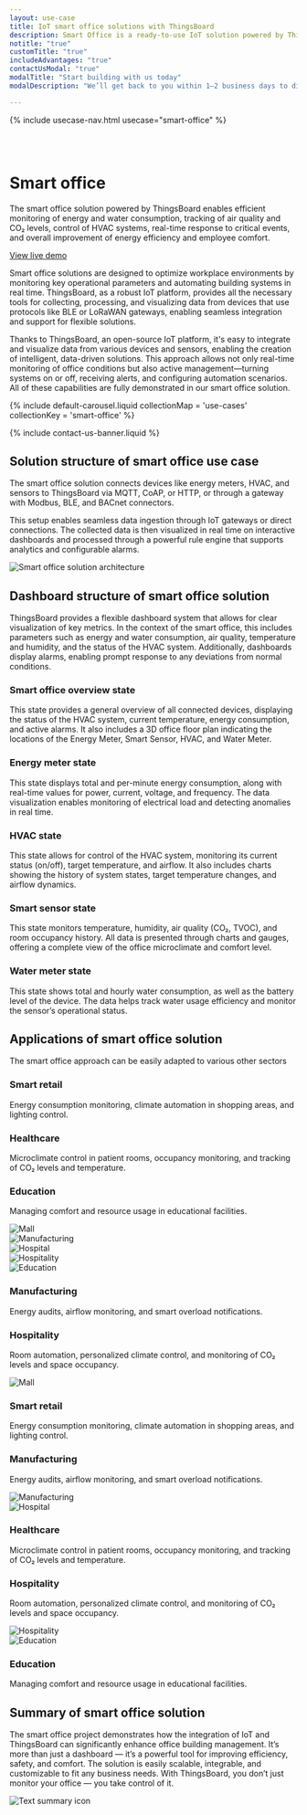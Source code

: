 ```yaml
---
layout: use-case
title: IoT smart office solutions with ThingsBoard
description: Smart Office is a ready-to-use IoT solution powered by ThingsBoard for real-time monitoring and automation of office environments. Control energy usage, climate, air quality, and devices through intuitive dashboards. Scalable, flexible, and efficient.
notitle: "true"
customTitle: "true"
includeAdvantages: "true"
contactUsModal: "true"
modalTitle: "Start building with us today"
modalDescription: "We’ll get back to you within 1–2 business days to discuss your custom project."

---
```


{% include usecase-nav.html usecase="smart-office" %}

<div id="scada-fullpage" onclick="this.style.display='none'; document.body.style.overflow='unset'"><div class="image"></div><div class="close-icon"><svg width="32" height="32" viewBox="0 0 32 32" fill="none" xmlns="http://www.w3.org/2000/svg"><path d="M25.3337 8.5465L23.4537 6.6665L16.0003 14.1198L8.54699 6.6665L6.66699 8.5465L14.1203 15.9998L6.66699 23.4532L8.54699 25.3332L16.0003 17.8798L23.4537 25.3332L25.3337 23.4532L17.8803 15.9998L25.3337 8.5465Z"></path></svg></div></div>
<h1 class="usecase-title">Smart office</h1>
<section class="smart-office-about">
    <div class="about-text">
        <div class="short">
            <div class="block">
                <p class="text">The smart office solution powered by ThingsBoard enables efficient monitoring of energy and water consumption, tracking of air quality and CO₂ levels, control of HVAC systems, real-time response to critical events, and overall improvement of energy efficiency and employee comfort.</p>
            </div>
            <div class="demo-button">
                <a id="UseCases_SmartOffice_ViewLiveDemo" target="_blank" href="https://thingsboard.cloud/dashboard/bf47dcb0-8b38-11ec-a344-c767c1ab1bb8?publicId=4978baf0-8a92-11ec-98f9-ff45c37940c6" class="button gtm_button">View live demo</a>            </div>
            </div>
        <div class="long">
            <p>Smart office solutions are designed to optimize workplace environments by monitoring key operational parameters and automating building systems in real time. ThingsBoard, as a robust IoT platform, provides all the necessary tools for collecting, processing, and visualizing data from devices that use protocols like BLE or LoRaWAN gateways, enabling seamless integration and support for flexible solutions.</p>
            <p>Thanks to ThingsBoard, an open-source IoT platform, it's easy to integrate and visualize data from various devices and sensors, enabling the creation of intelligent, data-driven solutions. This approach allows not only real-time monitoring of office conditions but also active management—turning systems on or off, receiving alerts, and configuring automation scenarios. All of these capabilities are fully demonstrated in our smart office solution.</p>
        </div>
    </div>
</section>

<section class="smart-office-carousel carousel-padding">
    {% include default-carousel.liquid collectionMap = 'use-cases' collectionKey = 'smart-office' %}
</section> 

{% include contact-us-banner.liquid %}

<section class="smart-office-solution-structure">
    <h2>Solution structure of smart office use case</h2>
    <div class="about-text">
        <div class="short">
            <div class="block">
                <p class="text">The smart office solution connects devices like energy meters, HVAC, and sensors to ThingsBoard via MQTT, CoAP, or HTTP, or through a gateway with Modbus, BLE, and BACnet connectors.</p>
            </div>
        </div>
        <div class="long">
            <p>This setup enables seamless data ingestion through IoT gateways or direct connections. The collected data is then visualized in real time on interactive dashboards and processed through a powerful rule engine that supports analytics and configurable alarms.</p>
        </div>
    </div>
    <div class="scheme">
        <img id="schemeSVG" loading="lazy" data-src="/images/usecases/smart-use-cases.svg" class="svg-animation" alt="Smart office solution architecture" title="Smart office solution architecture: IoT devices connect via gateways to the cloud for processing, visualization, and automation">
    </div>
</section>

<section class="dashboard-structure section-padding">
    <div class="section-header">
        <h2>Dashboard structure of smart office solution</h2>
        <p>
            ThingsBoard provides a flexible dashboard system that allows for clear visualization of key metrics. In the context of the smart office, this includes parameters such as energy and water consumption, air quality, temperature and humidity, and the status of the HVAC system. Additionally, dashboards display alarms, enabling prompt response to any deviations from normal conditions.
        </p>
    </div>
    <div class="dashboard-structure-block">
        <div class="menu">
            <div class="expansion-block">
                <div class="expansion-panel">
                    <div class="expansion-header">
                        <h3>Smart office overview state</h3>
                    </div>
                    <div class="expansion-content">
                        <p>This state provides a general overview of all connected devices, displaying the status of the HVAC system, current temperature, energy consumption, and active alarms. It also includes a 3D office floor plan indicating the locations of the Energy Meter, Smart Sensor, HVAC, and Water Meter.</p>
                    </div>
                </div>
            </div>
            <div class="expansion-block">
                <div class="expansion-panel">
                    <div class="expansion-header">
                        <h3>Energy meter state</h3>
                    </div>
                    <div class="expansion-content">
                        <p>This state displays total and per-minute energy consumption, along with real-time values for power, current, voltage, and frequency. The data visualization enables monitoring of electrical load and detecting anomalies in real time.</p>
                    </div>
                </div>
            </div>
            <div class="expansion-block">
                <div class="expansion-panel">
                    <div class="expansion-header">
                        <h3>HVAC state</h3>
                    </div>
                    <div class="expansion-content">
                        <p>This state allows for control of the HVAC system, monitoring its current status (on/off), target temperature, and airflow. It also includes charts showing the history of system states, target temperature changes, and airflow dynamics.</p>
                    </div>
                </div>
            </div>
            <div class="expansion-block">
                <div class="expansion-panel">
                    <div class="expansion-header">
                        <h3>Smart sensor state</h3>
                    </div>
                    <div class="expansion-content">
                        <p>This state monitors temperature, humidity, air quality (CO₂, TVOC), and room occupancy history. All data is presented through charts and gauges, offering a complete view of the office microclimate and comfort level.</p>
                    </div>
                </div>
            </div>
            <div class="expansion-block">
                <div class="expansion-panel">
                    <div class="expansion-header">
                        <h3>Water meter state</h3>
                    </div>
                    <div class="expansion-content">
                        <p>This state shows total and hourly water consumption, as well as the battery level of the device. The data helps track water usage efficiency and monitor the sensor’s operational status.</p>
                    </div>
                </div>
            </div>
        </div>
    </div>
</section>

<section class="applications applications-additional summary-margin section-padding">
    <div class="section-header">
        <h2>Applications of smart office solution</h2>
        <p>The smart office approach can be easily adapted to various other sectors</p>
    </div>
    <div class="applications-container-large">
        <div class="text-row-top">
            <div class="text-block">
                <h3>Smart retail</h3>
                <p>Energy consumption monitoring, climate automation in shopping areas, and lighting control.</p>
            </div>
            <div class="text-block">
                <h3>Healthcare</h3>
                <p>Microclimate control in patient rooms, occupancy monitoring, and tracking of CO₂ levels and temperature.</p>
            </div>
            <div class="text-block">
                <h3>Education</h3>
                <p>Managing comfort and resource usage in educational facilities.</p>
            </div>
        </div>
        <div class="images-row">
            <div class="application-image"><img src="/images/usecases/smart-energy/malls-1.svg" alt="Mall" title="Smart retail"></div>
            <div class="application-image"><img src="/images/usecases/smart-office/manufacturing-1.svg" alt="Manufacturing" title="Manufacturing"></div>
            <div class="application-image"><img src="/images/usecases/health-care/hospital-1.svg" alt="Hospital" title="Healthcare"></div>
            <div class="application-image"><img src="/images/usecases/smart-office/hospitality-1.svg" alt="Hospitality" title="Hospitality"></div>
            <div class="application-image"><img src="/images/usecases/smart-energy/education-1.svg" alt="Education" title="Education"></div>
        </div>
        <div class="text-row-bottom">
            <div class="text-block">
                <h3>Manufacturing</h3>
                <p>Energy audits, airflow monitoring, and smart overload notifications.</p>
            </div>
            <div class="text-block">
                <h3>Hospitality</h3>
                <p>Room automation, personalized climate control, and monitoring of CO₂ levels and space occupancy.</p>
            </div>
        </div>
    </div>
    <div class="applications-container-small">
        <div class="application-block">
            <div class="image"><img src="/images/usecases/smart-office/mall-2.svg" alt="Mall" title="Smart retail"></div>
            <div class="text-block">
                <h3>Smart retail</h3>
                <p>Energy consumption monitoring, climate automation in shopping areas, and lighting control.</p>
            </div>
        </div>
        <div class="application-block">
            <div class="text-block">
                <h3>Manufacturing</h3>
                <p>Energy audits, airflow monitoring, and smart overload notifications.</p>
            </div>
            <div class="image"><img src="/images/usecases/smart-office/manufacturing-2.svg" alt="Manufacturing" title="Manufacturing"></div>
        </div>
        <div class="application-block">
            <div class="image"><img src="/images/usecases/smart-office/hospital-2.svg" alt="Hospital" title="Healthcare"></div>
            <div class="text-block">
                <h3>Healthcare</h3>
                <p>Microclimate control in patient rooms, occupancy monitoring, and tracking of CO₂ levels and temperature.</p>
            </div>
        </div>
        <div class="application-block">
            <div class="text-block">
                <h3>Hospitality</h3>
                <p>Room automation, personalized climate control, and monitoring of CO₂ levels and space occupancy.</p>
            </div>
            <div class="image"><img src="/images/usecases/smart-office/hospitality-2.svg" alt="Hospitality" title="Hospitality"></div>
        </div>
        <div class="application-block">
            <div class="image"><img src="/images/usecases/smart-office/education-2.svg" alt="Education" title="Education"></div>
            <div class="text-block">
                <h3>Education</h3>
                <p>Managing comfort and resource usage in educational facilities.</p>
            </div>
        </div>
    </div>
</section>

<section class="summary">
    <div class="summary-text">
        <h2>Summary of smart office solution</h2>
        <p>The smart office project demonstrates how the integration of IoT and ThingsBoard can significantly enhance office building management. It’s more than just a dashboard — it’s a powerful tool for improving efficiency, safety, and comfort. The solution is easily scalable, integrable, and customizable to fit any business needs. With ThingsBoard, you don’t just monitor your office — you take control of it.</p>
    </div>
    <div class="summary-icon">
        <img src="/images/usecases/health-care/summary.svg" alt="Text summary icon" title="Text summary icon">  
    </div>
</section>

<script type="text/javascript">
    document.addEventListener('DOMContentLoaded', function() {
        const svgAnimations = document.querySelectorAll(".svg-animation");
        const svgObserver = new IntersectionObserver((entries, obs) => {
            entries.forEach(entry => {
                if (entry.isIntersecting) {
                    const img = entry.target;
                    img.style.visibility = 'visible';
                    img.src = img.dataset.src;
                    obs.unobserve(img);
                }
            });
        }, {threshold: 1.0});

        svgAnimations.forEach(img => svgObserver.observe(img));

        document.querySelectorAll('.card-link').forEach((link) => {
            link.classList.add('linkDefault');
        });

        const expansionBlocks = document.querySelectorAll('.expansion-block');
        const structureBlock = document.querySelector('.dashboard-structure-block');
        const smallImageBlock = createImageBlock('small');
        const largeImageBlock = createImageBlock('large');

        expansionBlocks[0].appendChild(smallImageBlock);
        structureBlock.appendChild(largeImageBlock);

        const largeImageElement = document.querySelector('.image-block-large > .image-container > .image');
        const smallImageElement = document.querySelector('.image-block-small > .image-container > .image');

        let currentExpandedIndex = 0;

        expansionBlocks[0].classList.add('expanded');

        expansionBlocks.forEach((panel, index) => {
            panel.addEventListener('click', function() {
                if (index === currentExpandedIndex) {
                    return; 
                }

                smallImageElement.innerHTML = getImage(index);
                this.appendChild(smallImageBlock);
                largeImageElement.style.height = largeImageElement.firstChild.getBoundingClientRect().height + 'px';
                largeImageElement.innerHTML = getImage(index);

                expansionBlocks.forEach(item => {
                    item.classList.remove('expanded');
                });

                this.classList.add('expanded');
                currentExpandedIndex = index; 
                if (window.screen.width < 600) {
                    const blockRect = expansionBlocks[index].getBoundingClientRect();
                    const target = blockRect.top + window.scrollY - 80;
                    window.scrollTo(0, target);
                    setTimeout(()=> document.getElementById("nav").style.top = "-78px");
                }
                if (index === 4) {
                    window.scrollTo(0, window.scrollY +1);
                }
            });
        });

        window.onscroll = function() {
            const elemCoor = document.querySelector('.dashboard-structure').getBoundingClientRect();
            const large = document.querySelector('.image-block-large');

            if (Math.abs(elemCoor.top) < elemCoor.height / 2 - 350 && elemCoor.top < 0) {
                large.style.marginTop = Math.abs(elemCoor.top) + 20 + 'px';
            }
        };

        if (window.screen.width > 960) {
            const fullPage = document.querySelector('#scada-fullpage');
            largeImageElement.addEventListener('click', function(image) {
                fullPage.children[0].innerHTML = `<img src=${image.currentTarget.children[0].src} />`;
                fullPage.style.display = 'block';
                fullPage.style.top = window.scrollY + 'px';
                document.querySelector('body').style.overflow = 'hidden';
            });
        }

        function createImageBlock(layout) {
            let block = document.createElement('div');
            block.className = `image-block-${layout}`;
            block.innerHTML = `
            <div class="image-container image-background">
                <div class="image-background"></div>
                <div class="image-background"></div>
                <div class="image-background"></div>
                <div class=image>${getImage(0)}</div>
            </div>
            <div class="buttons-block">
                <a id="UseCases_EnvMon_ViewLiveDemo" target="_blank" href="https://thingsboard.cloud/dashboard/dfaef940-8a91-11ec-83d0-83ba2015b874?publicId=4978baf0-8a92-11ec-98f9-ff45c37940c6" class="button gtm_button">View live demo</a>
                <a id="UseCases_EnvMon_ContactUs" target="_blank" href="https://thingsboard.io/docs/contact-us/" class="button contact-us gtm_button">Contact us</a>
            </div>`;
    
            return block;
        }

        function getImage(index) {
            const images = [
                "<img src='/images/usecases/smart-office/smart-office-1.webp' alt='HVAC switch, temperature and power chart, device list, and floor plan with sensor locations' title='HVAC system dashboard: includes temperature control knob, power chart, connected devices, and interactive floor plan in ThingsBoard'/>",
                "<img src='/images/usecases/smart-office/smart-office-2.webp' alt='Energy consumption, power and current charts with wind turbine background' title='Energy monitoring dashboard with consumption statistics, real-time current and voltage tracking, and no active alarms'/>",
                "<img src='/images/usecases/smart-office/smart-office-3.webp' alt='HVAC control with state, airflow history, and temperature targets' title='ThingsBoard dashboard for HVAC: displays airflow, target temperature, device state, and alarm history over time'/>",
                "<img src='/images/usecases/smart-office/smart-office-5.webp' alt='Smart sensor dashboard with temperature, humidity, CO2, TVOC, and occupancy tracking' title='Environmental monitoring via smart sensor: tracks temperature, humidity, air quality, and room occupancy in ThingsBoard platform'/>",
                "<img src='/images/usecases/smart-office/smart-office-4.webp' alt='Water consumption statistics and battery discharge graph with office contact info' title='Water meter dashboard: shows water usage per minute, historical consumption, battery voltage over time, and device contact information'/>",
            ];
            return images[index];
        }
    });
</script>